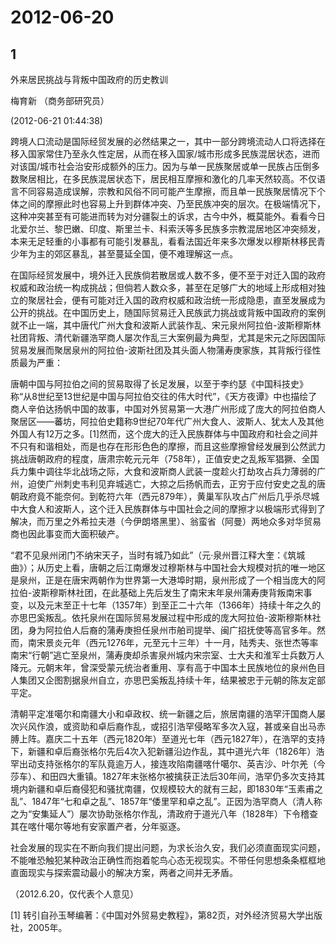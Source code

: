 # 2012-06-20

## 1

外来居民挑战与背叛中国政府的历史教训

梅育新 （商务部研究员）

(2012-06-21 01:44:38)

跨境人口流动是国际经贸发展的必然结果之一，其中一部分跨境流动人口将选择在移入国家常住乃至永久性定居，从而在移入国家/城市形成多民族混居状态，进而对该国/城市社会治安形成额外的压力。因为与单一民族聚居或单一民族占压倒多数聚居相比，在多民族混居状态下，居民相互摩擦和激化的几率天然较高。不仅语言不同容易造成误解，宗教和风俗不同可能产生摩擦，而且单一民族聚居情况下个体之间的摩擦此时也容易上升到群体冲突、乃至民族冲突的层次。在极端情况下，这种冲突甚至有可能进而转为对分疆裂土的诉求，古今中外，概莫能外。看看今日北爱尔兰、黎巴嫩、印度、斯里兰卡、科索沃等多民族多宗教混居地区冲突频发，本来无足轻重的小事都有可能引发暴乱，看看法国近年来多次爆发以穆斯林移民青少年为主的郊区暴乱，甚至蔓延全国，便不难理解这一点。

在国际经贸发展中，境外迁入民族倘若散居或人数不多，便不至于对迁入国的政府权威和政治统一构成挑战；但倘若人数众多，甚至在足够广大的地域上形成相对独立的聚居社会，便有可能对迁入国的政府权威和政治统一形成隐患，直至发展成为公开的挑战。在中国历史上，随国际贸易迁入民族武力挑战或背叛中国政府的案例就不止一端，其中唐代广州大食和波斯人武装作乱、宋元泉州阿拉伯-波斯穆斯林社团背叛、清代新疆浩罕商人屡次作乱三大案例最为典型，尤其是宋元之际因国际贸易发展而聚居泉州的阿拉伯-波斯社团及其头面人物蒲寿庚家族，其背叛行径性质最为严重：

唐朝中国与阿拉伯之间的贸易取得了长足发展，以至于李约瑟《中国科技史》称“从8世纪至13世纪是中国与阿拉伯交往的伟大时代”，《天方夜谭》中也描绘了商人辛伯达扬帆中国的故事，中国对外贸易第一大港广州形成了庞大的阿拉伯商人聚居区——蕃坊，阿拉伯史籍称9世纪70年代广州大食人、波斯人、犹太人及其他外国人有12万之多。[1]然而，这个庞大的迁入民族群体与中国政府和社会之间并不只有和谐相处，而是也存在形形色色的摩擦，而且这些摩擦曾经发展到公然武力挑战唐朝政府的程度，唐肃宗乾元元年（758年），正值安史之乱叛军猖獗、全国兵力集中调往华北战场之际，大食和波斯商人武装一度趁火打劫攻占兵力薄弱的广州，迫使广州刺史韦利见弃城逃亡，大掠之后扬帆而去，正穷于应付安史之乱的唐朝政府竟不能奈何。到乾符六年（西元879年），黄巢军队攻占广州后几乎杀尽城中大食人和波斯人，这个迁入民族群体与中国社会之间的摩擦才以极端形式得到了解决，而万里之外希拉夫港（今伊朗塔黑里）、翁蛮省（阿曼）两地众多对华贸易商也因此事变而大面积破产。

“君不见泉州闭门不纳宋天子，当时有城乃如此”（元·泉州晋江释大奎：《筑城曲》）；从历史上看，唐朝之后江南爆发过穆斯林与中国社会大规模对抗的唯一地区是泉州，正是在唐宋两朝作为世界第一大港埠时期，泉州形成了一个相当庞大的阿拉伯-波斯穆斯林社团，在此基础上先后发生了南宋末年泉州蒲寿庚背叛南宋事变，以及元末至正十七年（1357年）到至正二十六年（1366年）持续十年之久的亦思巴奚叛乱。依托泉州在国际贸易发展过程中形成的庞大阿拉伯-波斯穆斯林社团，身为阿拉伯人后裔的蒲寿庚担任泉州市舶司提举、闽广招抚使等高官多年。然而，南宋景炎元年（西元1276年，元至元十三年）十一月，陆秀夫、张世杰等率南宋“行朝”逃亡至泉州，蒲寿庚却杀害泉州城内宋宗室、士大夫和淮军士兵数万人降元。元朝末年，曾深受蒙元统治者重用、享有高于中国本土民族地位的泉州色目人集团又企图割据泉州自立，亦思巴奚叛乱持续十年，结果被忠于元朝的陈友定部平定。

清朝平定准噶尔和南疆大小和卓政权、统一新疆之后，旅居南疆的浩罕汗国商人屡次兴风作浪，或资助和卓后裔作乱，或招引浩罕侵略军多次入寇，甚或亲自出马赤膊上阵。嘉庆二十五年（西元1820年）至道光七年（西元1827年），在浩罕的支持下，新疆和卓后裔张格尔先后4次入犯新疆沿边作乱，其中道光六年（1826年）浩罕出动支持张格尔的军队竟逾万人，接连攻陷南疆喀什噶尔、英吉沙、叶尔羌（今莎车）、和田四大重镇。1827年末张格尔被擒获正法后30年间，浩罕仍多次支持其境内新疆和卓后裔侵犯和骚扰南疆，仅规模较大的就有三起，即1830年“玉素甫之乱”、1847年“七和卓之乱”、1857年“倭里罕和卓之乱”。正因为浩罕商人（清人称之为“安集延人”）屡次协助张格尔作乱，清政府于道光八年（1828年）下令稽查其在喀什噶尔等地有安家置产者，分年驱逐。

社会发展的现实在不断向我们提出问题，为求长治久安，我们必须直面现实问题，不能唯恐触犯某种政治正确性而抱着鸵鸟心态无视现实。不带任何思想条条框框地直面现实与探索震动最小的解决方案，两者之间并无矛盾。

（2012.6.20，仅代表个人意见）

[1] 转引自孙玉琴编著：《中国对外贸易史教程》，第82页，对外经济贸易大学出版社，2005年。

